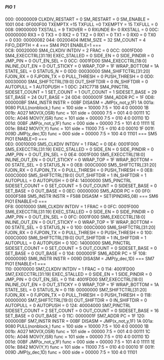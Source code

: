 #####  PIO 1 #####
000: 00000009 CLKDIV_RESTART = 0  SM_RESTART = 0   SM_ENABLE = 1001
004: 0F000F00 TXEMPTX =15 TXFULL     =0 TXEMPTY = 15 TXFULL = 0
008: 09000000 TXSTALL = 9 TXOVER = 0 RXUNDE R= 0 RXSTALL = 0
00C: 00000000 RX3 = 0 TX3 = 0 RX2 = 0 TX2 = 0 RX1 = 0 TX1 = 0 RX0 = 0 TX0 = 0
030: 00000082
044: 00200404 IMEM_SIZE = 32 SM_COUNT = 4 FIFO_DEPTH = 4
 ===  SM4 PIO1 ENABLE=1  ===  
 0C8: 00020000 SM4_CLKDIV           INTDIV        = 2 FRAC        = 0
 0CC: 0001FD00 SM4_EXECCTRL[31:19]  EXEC_STALLED  = 0 SIDE_EN     = 0 SIDE_PINDIR =  0 JMP_PIN      =  0 OUT_EN_SEL =  0
 0CC: 0001FD00 SM4_EXECCTRL[18:0]   INLINE_OUT_EN = 0 OUT_STICKY  = 0 WRAP_TOP    = 1F WRAP_BOTTOM  = 1A STATE_SEL  =  0 STATUS_N = 0
 0D0: 00030000 SM4_SHIFTCTRL[31:20] FJOIN_RX      = 0 FJPOIN_TX   = 0 PULL_THRESH =  0 PUSH_THRESH  =  0
 0D0: 00030000 SM4_SHIFTCTRL[19:0]  OUT_SHIFTDIR  = 0 IN_SHIFTDIR = 0 AUTOPULL    =  1 AUTOPUSH     =  1
 0DC: 241C7718 SM4_PINCTRL          SIDESET_COUNT = 1 SET_COUNT   = 1 OUT_COUNT   =  1 SIDESET_BASE  = 29 SET_BASE = 24 OUT_BASE = 24
 0D4: 0000001F SM4_ADDR             PC            = 1F
 0D8: 000000BF SM4_INSTR            INSTR         = 00BF              DISASM      = JMP(x_not_y,1F)
  1A 001a: 9080  PULL(nonblock,)       func = 100 side = 10000 7:5 = 100 4:0 00000 
  1B 001b: A027  MOV(X,OSR)            func = 101 side = 00000 7:5 = 001 4:0 00111 
  1C 001c: A046  MOV(Y,ISR)            func = 101 side = 00000 7:5 = 010 4:0 00110 
  1D 001d: 00BF  JMP(x_not_y,1F)       func = 000 side = 00000 7:5 = 101 4:0 11111 
  1E 001e: B842  MOV(Y,Y)              func = 101 side = 11000 7:5 = 010 4:0 00010 
  1F 001f: 009D  JMP(y_dec,1D)         func = 000 side = 00000 7:5 = 100 4:0 11101 
 ===  SM5 PIO1 ENABLE=0  ===  
 0E0: 00010000 SM5_CLKDIV           INTDIV        = 1 FRAC        = 0
 0E4: 0001F000 SM5_EXECCTRL[31:19]  EXEC_STALLED  = 0 SIDE_EN     = 0 SIDE_PINDIR =  0 JMP_PIN      =  0 OUT_EN_SEL =  0
 0E4: 0001F000 SM5_EXECCTRL[18:0]   INLINE_OUT_EN = 0 OUT_STICKY  = 0 WRAP_TOP    = 1F WRAP_BOTTOM  = 00 STATE_SEL  =  0 STATUS_N = 0
 0E8: 000C0000 SM5_SHIFTCTRL[31:20] FJOIN_RX      = 0 FJPOIN_TX   = 0 PULL_THRESH =  0 PUSH_THRESH  =  0
 0E8: 000C0000 SM5_SHIFTCTRL[19:0]  OUT_SHIFTDIR  = 1 IN_SHIFTDIR = 1 AUTOPULL    =  0 AUTOPUSH     =  0
 0F4: 14000000 SM5_PINCTRL          SIDESET_COUNT = 0 SET_COUNT   = 5 OUT_COUNT   =  0 SIDESET_BASE  = 0 SET_BASE = 0 OUT_BASE =  0
 0EC: 00000000 SM5_ADDR             PC            = 00
 0F0: 0000F588 SM5_INSTR            INSTR         = F588              DISASM      = SET(PINDIRS,08)
 ===  SM6 PIO1 ENABLE=0  ===  
 0F8: 00010000 SM6_CLKDIV           INTDIV        = 1 FRAC        = 0
 0FC: 0001F000 SM6_EXECCTRL[31:19]  EXEC_STALLED  = 0 SIDE_EN     = 0 SIDE_PINDIR =  0 JMP_PIN      =  0 OUT_EN_SEL =  0
 0FC: 0001F000 SM6_EXECCTRL[18:0]   INLINE_OUT_EN = 0 OUT_STICKY  = 0 WRAP_TOP    = 1F WRAP_BOTTOM  = 00 STATE_SEL  =  0 STATUS_N = 0
 100: 000C0000 SM6_SHIFTCTRL[31:20] FJOIN_RX      = 0 FJPOIN_TX   = 0 PULL_THRESH =  0 PUSH_THRESH  =  0
 100: 000C0000 SM6_SHIFTCTRL[19:0]  OUT_SHIFTDIR  = 1 IN_SHIFTDIR = 1 AUTOPULL    =  0 AUTOPUSH     =  0
 10C: 14000000 SM6_PINCTRL          SIDESET_COUNT = 0 SET_COUNT   = 5 OUT_COUNT   =  0 SIDESET_BASE  = 0 SET_BASE = 0 OUT_BASE =  0
 104: 0000001F SM6_ADDR             PC            = 1F
 108: 0000009D SM6_INSTR            INSTR         = 009D              DISASM      = JMP(y_dec,1D)
 ===  SM7 PIO1 ENABLE=1  ===  
 110: 00010000 SM7_CLKDIV           INTDIV        = 1 FRAC        = 0
 114: 4001FD00 SM7_EXECCTRL[31:19]  EXEC_STALLED  = 0 SIDE_EN     = 1 SIDE_PINDIR =  0 JMP_PIN      =  0 OUT_EN_SEL =  0
 114: 4001FD00 SM7_EXECCTRL[18:0]   INLINE_OUT_EN = 0 OUT_STICKY  = 0 WRAP_TOP    = 1F WRAP_BOTTOM  = 1A STATE_SEL  =  0 STATUS_N = 0
 118: 00000000 SM7_SHIFTCTRL[31:20] FJOIN_RX      = 0 FJPOIN_TX   = 0 PULL_THRESH =  0 PUSH_THRESH  =  0
 118: 00000000 SM7_SHIFTCTRL[19:0]  OUT_SHIFTDIR  = 0 IN_SHIFTDIR = 0 AUTOPULL    =  0 AUTOPUSH     =  0
 124: 40004000 SM7_PINCTRL          SIDESET_COUNT = 2 SET_COUNT   = 0 OUT_COUNT   =  0 SIDESET_BASE  = 16 SET_BASE = 0 OUT_BASE =  0
 11C: 0000001F SM7_ADDR             PC            = 1F
 120: 000000BF SM7_INSTR            INSTR         = 00BF              DISASM      = JMP(x_not_y,1F)
  1A 001a: 9080  PULL(nonblock,)       func = 100 side = 10000 7:5 = 100 4:0 00000 
  1B 001b: A027  MOV(X,OSR)            func = 101 side = 00000 7:5 = 001 4:0 00111 
  1C 001c: A046  MOV(Y,ISR)            func = 101 side = 00000 7:5 = 010 4:0 00110 
  1D 001d: 00BF  JMP(x_not_y,1F)       func = 000 side = 00000 7:5 = 101 4:0 11111 
  1E 001e: B842  MOV(Y,Y)              func = 101 side = 11000 7:5 = 010 4:0 00010 
  1F 001f: 009D  JMP(y_dec,1D)         func = 000 side = 00000 7:5 = 100 4:0 11101 